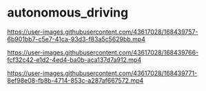 # autonomous_driving

https://user-images.githubusercontent.com/43617028/168439757-6b901bb7-c5e7-41ca-93d3-f83a5c5629bb.mp4



https://user-images.githubusercontent.com/43617028/168439766-fcf32c42-e1d2-4ed4-ba0b-aca137d7a912.mp4



https://user-images.githubusercontent.com/43617028/168439771-8ef98e08-fb8b-4714-853c-a287af667572.mp4

